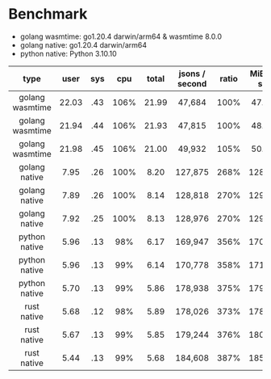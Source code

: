 # Benchmark

- golang wasmtime: go1.20.4 darwin/arm64 & wasmtime 8.0.0
- golang native:   go1.20.4 darwin/arm64
- python native:   Python 3.10.10

| type            | user  | sys | cpu  | total | jsons / second | ratio | MiB / s |
|:---------------:|:-----:|:---:|:----:|:-----:|:--------------:|:-----:|:-------:|
| golang wasmtime | 22.03 | .43 | 106% | 21.99 |  47,684        | 100%  |  47.9   |
| golang wasmtime | 21.94 | .44 | 106% | 21.93 |  47,815        | 100%  |  48.0   |
| golang wasmtime | 21.98 | .45 | 106% | 21.00 |  49,932        | 105%  |  50.1   |
| golang native   |  7.95 | .26 | 100% |  8.20 | 127,875        | 268%  | 128.4   |
| golang native   |  7.89 | .26 | 100% |  8.14 | 128,818        | 270%  | 129.4   |
| golang native   |  7.92 | .25 | 100% |  8.13 | 128,976        | 270%  | 129.5   |
| python native   |  5.96 | .13 |  98% |  6.17 | 169,947        | 356%  | 170.7   |
| python native   |  5.96 | .13 |  99% |  6.14 | 170,778        | 358%  | 171.5   |
| python native   |  5.70 | .13 |  99% |  5.86 | 178,938        | 375%  | 179.7   |
| rust   native   |  5.68 | .12 |  98% |  5.89 | 178,026        | 373%  | 178.8   |
| rust   native   |  5.67 | .13 |  99% |  5.85 | 179,244        | 376%  | 180.0   |
| rust   native   |  5.44 | .13 |  99% |  5.68 | 184,608        | 387%  | 185.4   |
